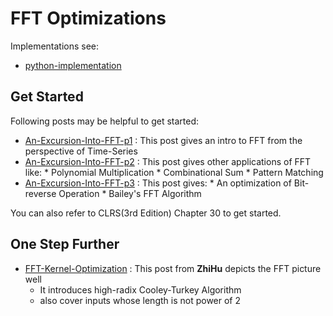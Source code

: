 # FFT Optimizations
Implementations see:
* [python-implementation](./fft.ipynb)
## Get Started
Following posts may be helpful to get started:
* [An-Excursion-Into-FFT-p1](https://mecha-mind.medium.com/an-excursion-into-fast-fourier-transform-part-1-8a6498ee0c10)
    : This post gives an intro to FFT from the perspective of Time-Series
* [An-Excursion-Into-FFT-p2](https://mecha-mind.medium.com/an-excursion-into-fast-fourier-transform-part-2-81461f125880)
    : This post gives other applications of FFT like:
        * Polynomial Multiplication
        * Combinational Sum
        * Pattern Matching
* [An-Excursion-Into-FFT-p3](https://mecha-mind.medium.com/fast-fourier-transform-optimizations-5c1fd108a8ed)
    : This post gives:
        * An optimization of Bit-reverse Operation 
        * Bailey's FFT Algorithm

You can also refer to CLRS(3rd Edition) Chapter 30 to get started.

## One Step Further
* [FFT-Kernel-Optimization](https://zhuanlan.zhihu.com/p/389325484)
    : This post from **ZhiHu** depicts the FFT picture well
    * It introduces high-radix Cooley-Turkey Algorithm
    * also cover inputs whose length is not power of 2
